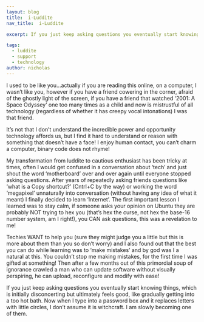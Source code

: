 ```yaml
---
layout: blog
title:  i-Luddite
nav_title:  i-Luddite

excerpt: If you just keep asking questions you eventually start knowing things, which is initially disconcerting but ultimately feels good, like gradually getting into a too hot bath. Now when I type into a password box and it replaces letters with little circles, I don’t assume it is witchcraft. I am slowly becoming one of them.

tags:
  - luddite
  - support
  - technology
author: nicholas
---
```


I used to be like you…actually if you are reading this online, on a computer, I wasn’t like you, however if you have a friend cowering in the corner, afraid of the ghostly light of the screen, if you have a friend that watched ‘2001: A Space Odyssey’ one too many times as a child and now is mistrustful of all technology (regardless of whether it has creepy vocal intonations) I was that friend.

It’s not that I don’t understand the incredible power and opportunity technology affords us, but I find it hard to understand or reason with something that doesn’t have a face! I enjoy human contact, you can’t charm a computer, binary code does not rhyme!

My transformation from luddite to cautious enthusiast has been tricky at times, often I would get confused in a conversation about ‘tech’ and just shout the word ‘motherboard’ over and over again until everyone stopped asking questions.
After years of repeatedly asking friends questions like ‘what is a Copy shortcut?’ (Cntrl+C by the way) or working the word ‘megapixel’ unnaturally into conversation (without having any idea of what it meant) I finally decided to learn ‘Internet’.
The first important lesson I learned was to stay calm, if someone asks your opinion on Ubuntu they are probably NOT trying to hex you (that’s hex the curse, not hex the base-16 number system, am I right!), you CAN ask questions, this was a revelation to me!

Techies WANT to help you (sure they might judge you a little but this is more about them than you so don’t worry) and I also found out that the best you can do while learning was to ‘make mistakes’ and by god was I a natural at this. You couldn’t stop me making mistakes, for the first time I was gifted at something!
Then after a few months out of this primordial soup of ignorance crawled a man who can update software without visually perspiring, he can upload, reconfigure and modify with ease!

If you just keep asking questions you eventually start knowing things, which is initially disconcerting but ultimately feels good, like gradually getting into a too hot bath. Now when I type into a password box and it replaces letters with little circles, I don’t assume it is witchcraft. I am slowly becoming one of them.
